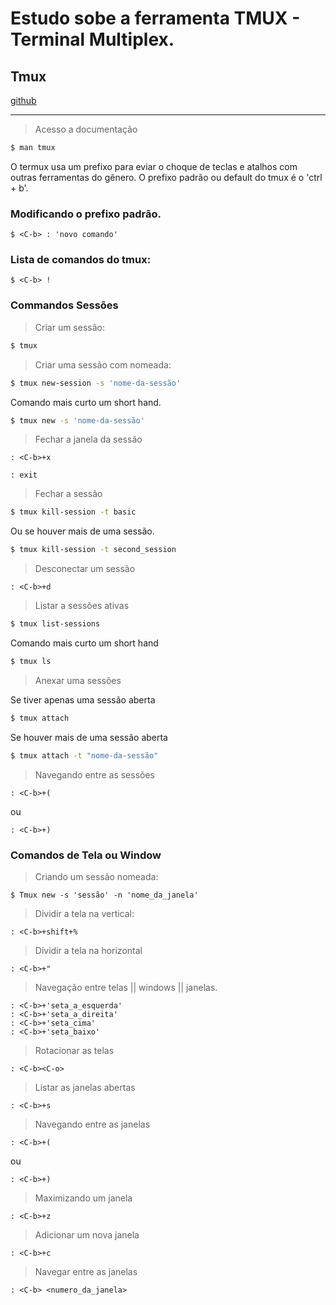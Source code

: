 # Estudo sobe a ferramenta TMUX - Terminal Multiplex.

## Tmux 
[github](https://github.com/tmux)

---

> Acesso a documentação

```bash
$ man tmux
```

O termux usa um prefixo para eviar o choque de teclas e atalhos com outras ferramentas do gênero. 
O prefixo padrão ou default do tmux é o <C-b> 'ctrl + b'.

### Modificando o prefixo padrão. 

```
$ <C-b> : 'novo comando'
```

### Lista de comandos do tmux:
 
```
$ <C-b> !
```

### Commandos Sessões

> Criar um sessão:

```bash
$ tmux
```

> Criar uma sessão com nomeada: 

```bash
$ tmux new-session -s 'nome-da-sessão'
```

Comando mais curto um short hand.

```bash
$ tmux new -s 'nome-da-sessão'
```

> Fechar a janela da sessão

```tmux
: <C-b>+x
```

```tmux
: exit
```

> Fechar a sessão

```bash
$ tmux kill-session -t basic
```

Ou se houver mais de uma sessão.

```bash
$ tmux kill-session -t second_session
```

> Desconectar um sessão

```tmux
: <C-b>+d
```

> Listar a sessões ativas

```bash
$ tmux list-sessions
```
 
Comando mais curto um short hand

```bash
$ tmux ls
```

> Anexar uma sessões

Se tiver apenas uma sessão aberta 
```bash
$ tmux attach
```

Se houver mais de uma sessão aberta
```bash
$ tmux attach -t "nome-da-sessão"
```

> Navegando entre as sessões

```tmux
: <C-b>+(
```

ou

```tmux
: <C-b>+)
```

### Comandos de Tela ou Window

> Criando um sessão nomeada:

```tmux
$ Tmux new -s 'sessão' -n 'nome_da_janela'
```

> Dividir a tela na vertical:

```tmux
: <C-b>+shift+% 
```

> Dividir a tela na horizontal

```tmux
: <C-b>+"
```

> Navegação entre telas || windows || janelas.

```tmux
: <C-b>+'seta_a_esquerda'
: <C-b>+'seta_a_direita'
: <C-b>+'seta_cima'
: <C-b>+'seta_baixo'
```

> Rotacionar as telas

```tmux
: <C-b><C-o>
```


> Listar as janelas abertas

```tmux
: <C-b>+s
```

> Navegando entre as janelas

```tmux
: <C-b>+(
```

ou

```tmux
: <C-b>+)
```

> Maximizando um janela

```tmux
: <C-b>+z
```
> Adicionar um nova janela

```tmux
: <C-b>+c
```

> Navegar entre as janelas

```tmux
: <C-b> <numero_da_janela>
```


